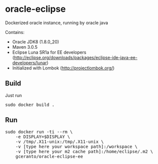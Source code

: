# oracle-eclipse
Dockerized oracle instance, running by oracle java

Contains:
- Oracle JDK8 (1.8.0_20)
- Maven 3.0.5
- Eclipse Luna SR1a for EE developers (http://eclipse.org/downloads/packages/eclipse-ide-java-ee-developers/lunar)
- Initialized with Lombok (http://projectlombok.org/)

## Build
Just run
<pre>sudo docker build .</pre>

## Run
<pre>sudo docker run -ti --rm \
    -e DISPLAY=$DISPLAY \
    -v /tmp/.X11-unix:/tmp/.X11-unix \
    -v [type here your workspace path]:/workspace \
    -v [type here your m2 cache path]:/home/eclipse/.m2 \
    gceranto/oracle-eclipse-ee</pre>
